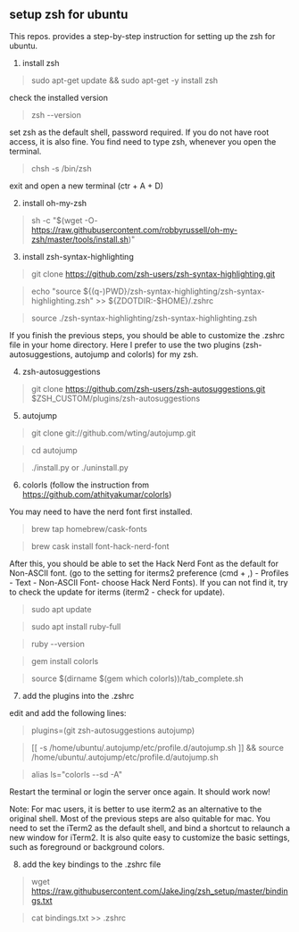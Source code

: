 ## setup zsh for ubuntu

This repos. provides a step-by-step instruction for setting up the zsh for ubuntu.

1. install zsh
> sudo apt-get update && sudo apt-get -y install zsh

check the installed version
> zsh --version 

set zsh as the default shell, password required. If you do not have root access, it is also fine. You find need to type zsh, whenever you open the terminal.
> chsh -s /bin/zsh

exit and open a new terminal (ctr + A + D)

2. install oh-my-zsh

> sh -c "$(wget -O- https://raw.githubusercontent.com/robbyrussell/oh-my-zsh/master/tools/install.sh)"

3. install zsh-syntax-highlighting

> git clone https://github.com/zsh-users/zsh-syntax-highlighting.git

> echo "source ${(q-)PWD}/zsh-syntax-highlighting/zsh-syntax-highlighting.zsh" >> ${ZDOTDIR:-$HOME}/.zshrc

> source ./zsh-syntax-highlighting/zsh-syntax-highlighting.zsh

If you finish the previous steps, you should be able to customize the .zshrc file in your home directory. Here I prefer to use the two plugins (zsh-autosuggestions, autojump and colorls) for my zsh.

4. zsh-autosuggestions

> git clone https://github.com/zsh-users/zsh-autosuggestions.git $ZSH_CUSTOM/plugins/zsh-autosuggestions

5. autojump

> git clone git://github.com/wting/autojump.git

> cd autojump

> ./install.py or ./uninstall.py

6. colorls (follow the instruction from https://github.com/athityakumar/colorls)

You may need to have the nerd font first installed.

> brew tap homebrew/cask-fonts

> brew cask install font-hack-nerd-font

After this, you should be able to set the Hack Nerd Font as the default for Non-ASCII font. (go to the setting for iterms2 preference (cmd + ,) - Profiles - Text - Non-ASCII Font- choose Hack Nerd Fonts). If you can not find it, try to check the update for iterms (iterm2 - check for update). 

> sudo apt update

> sudo apt install ruby-full

> ruby --version

> gem install colorls

> source $(dirname $(gem which colorls))/tab_complete.sh

7. add the plugins into the .zshrc

edit and add the following lines:

> plugins=(git zsh-autosuggestions autojump)

> [[ -s /home/ubuntu/.autojump/etc/profile.d/autojump.sh ]] && source /home/ubuntu/.autojump/etc/profile.d/autojump.sh

> alias ls="colorls --sd -A"

Restart the terminal or login the server once again. It should work now!

Note: For mac users, it is better to use iterm2 as an alternative to the original shell. Most of the previous steps are also quitable for mac. You need to set the iTerm2 as the default shell, and bind a shortcut to relaunch a new window for iTerm2. It is also quite easy to customize the basic settings, such as foreground or background colors.

8. add the key bindings to the .zshrc file

> wget https://raw.githubusercontent.com/JakeJing/zsh_setup/master/bindings.txt

> cat bindings.txt >> .zshrc


